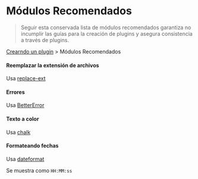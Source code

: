 # Módulos Recomendados

> Seguir esta conservada lista de módulos recomendados garantiza no incumplir las guías para la creación de plugins y asegura consistencia a través de plugins.

[Crearndo un plugin](README.md) > Módulos Recomendados

#### Reemplazar la extensión de archivos

Usa [replace-ext](https://github.com/wearefractal/replace-ext)

#### Errores

Usa [BetterError](https://github.com/wearefractal/BetterError)

#### Texto a color

Usa [chalk](https://github.com/sindresorhus/chalk)

#### Formateando fechas

Usa [dateformat](https://github.com/felixge/node-dateformat)

Se muestra como `HH:MM:ss`
